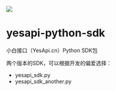 ![](http://cdn7.okayapi.com/CEE4B8A091578B252AC4C92FB4E893C3_20190304213902_63f85e982adc8419feffd862e883581e.jpeg)

# yesapi-python-sdk
小白接口（YesApi.cn）Python SDK包

两个版本的SDK，可以根据开发的偏爱选择：  
 + yesapi_sdk.py  
 + yesapi_sdk_another.py  
